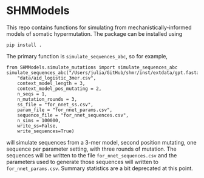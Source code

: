# SHMModels

This repo contains functions for simulating from mechanistically-informed models of somatic hypermutation.
The package can be installed using
```
pip install .
```

The primary function is `simulate_sequences_abc`, so for example,
```
from SHMModels.simulate_mutations import simulate_sequences_abc
simulate_sequences_abc("/Users/julia/GitHub/shmr/inst/extdata/gpt.fasta",
    "data/aid_logistic_3mer.csv",
    context_model_length = 3,
    context_model_pos_mutating = 2,
    n_seqs = 1,
    n_mutation_rounds = 3,
    ss_file = "for_nnet_ss.csv",
    param_file = "for_nnet_params.csv",
    sequence_file = "for_nnet_sequences.csv",
    n_sims = 100000,
    write_ss=False,
    write_sequences=True)
```
will simulate sequences from a 3-mer model, second position mutating, one sequence per parameter setting, with three rounds of mutation.
The sequences will be written to the file `for_nnet_sequences.csv` and the parameters used to generate those sequences will written to `for_nnet_params.csv`.
Summary statistics are a bit deprecated at this point.
